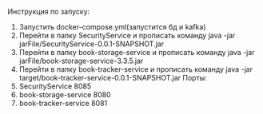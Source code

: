 Инструкция по запуску:
  1. Запустить docker-compose.yml(запустится бд и kafka)
  2. Перейти в папку SecurityService и прописать команду java -jar jarFile/SecurityService-0.0.1-SNAPSHOT.jar     
  3. Перейти в папку book-storage-service и прописать команду java -jar jarFile/book-storage-service-3.3.5.jar     
  4. Перейти в папку book-tracker-service и прописать команду java -jar target/book-tracker-service-0.0.1-SNAPSHOT.jar 
Порты:
  1. SecurityService 8085
  2. book-storage-service 8080
  3. book-tracker-service 8081

